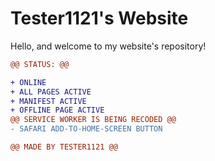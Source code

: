 # Tester1121's Website

Hello, and welcome to my website's repository!

```diff
@@ STATUS: @@

+ ONLINE
+ ALL PAGES ACTIVE
+ MANIFEST ACTIVE
+ OFFLINE PAGE ACTIVE
@@ SERVICE WORKER IS BEING RECODED @@
- SAFARI ADD-TO-HOME-SCREEN BUTTON

@@ MADE BY TESTER1121 @@
```
